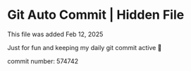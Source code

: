 # Git Auto Commit | Hidden File

This file was added Feb 12, 2025

Just for fun and keeping my daily git commit active 🤪

commit number: 574742
